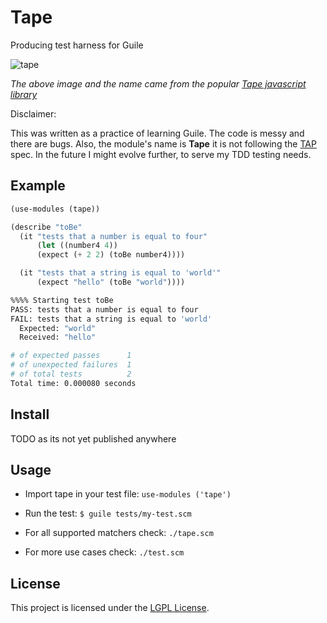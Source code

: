 # Tape

Producing test harness for Guile

![tape](https://web.archive.org/web/20170612184731if_/http://substack.net/images/tape_drive.png)

_The above image and the name came from the popular [Tape javascript library](https://github.com/tape-testing/tape)_

Disclaimer:

This was written as a practice of learning Guile.
The code is messy and there are bugs.
Also, the module's name is **Tape** it is not following the [TAP](https://testanything.org/) spec.
In the future I might evolve further, to serve my TDD testing needs.

## Example

```scheme
(use-modules (tape))

(describe "toBe"
  (it "tests that a number is equal to four"
      (let ((number4 4))
      (expect (+ 2 2) (toBe number4))))

  (it "tests that a string is equal to 'world'"
      (expect "hello" (toBe "world"))))
```

```bash
%%%% Starting test toBe
PASS: tests that a number is equal to four
FAIL: tests that a string is equal to 'world'
  Expected: "world"
  Received: "hello"

# of expected passes      1
# of unexpected failures  1
# of total tests          2
Total time: 0.000080 seconds
```

## Install

TODO as its not yet published anywhere

## Usage

- Import tape in your test file: `use-modules ('tape')`
- Run the test: `$ guile tests/my-test.scm`

- For all supported matchers check: `./tape.scm`
- For more use cases check: `./test.scm`

## License

This project is licensed under the [LGPL License](LICENSE.md).
